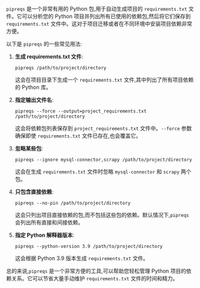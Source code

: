 `pipreqs` 是一个非常有用的 Python 包,用于自动生成项目的 `requirements.txt` 文件。它可以分析您的 Python 项目并列出所有已使用的依赖包,然后将它们保存到 `requirements.txt` 文件中。这对于项目迁移或者在不同环境中安装项目依赖非常方便。

以下是 `pipreqs` 的一些常见用法:

1. **生成 requirements.txt 文件**:
   ```
   pipreqs /path/to/project/directory
   ```
   这会在项目目录下生成一个 `requirements.txt` 文件,其中列出了所有项目依赖的 Python 库。

2. **指定输出文件名**:
   ```
   pipreqs --force --output=project_requirements.txt /path/to/project/directory
   ```
   这会将依赖包列表保存到 `project_requirements.txt` 文件中。`--force` 参数确保即使 `requirements.txt` 文件已存在,也会覆盖它。

3. **忽略某些包**:
   ```
   pipreqs --ignore mysql-connector,scrapy /path/to/project/directory
   ```
   这会在生成 `requirements.txt` 文件时忽略 `mysql-connector` 和 `scrapy` 两个包。

4. **只包含直接依赖**:
   ```
   pipreqs --no-pin /path/to/project/directory
   ```
   这会只列出项目直接依赖的包,而不包括这些包的依赖。默认情况下,`pipreqs` 会列出所有直接和间接依赖。

5. **指定 Python 解释器版本**:
   ```
   pipreqs --python-version 3.9 /path/to/project/directory
   ```
   这会根据 Python 3.9 版本生成 `requirements.txt` 文件。

总的来说,`pipreqs` 是一个非常方便的工具,可以帮助您轻松管理 Python 项目的依赖关系。它可以节省大量手动维护 `requirements.txt` 文件的时间和精力。